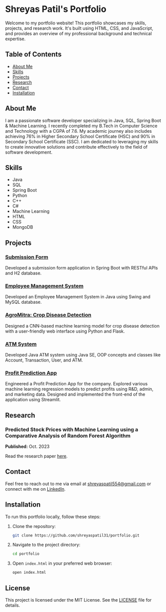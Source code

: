 # Shreyas Patil's Portfolio

Welcome to my portfolio website! This portfolio showcases my skills, projects, and research work. It's built using HTML, CSS, and JavaScript, and provides an overview of my professional background and technical expertise.

## Table of Contents

- [About Me](#about-me)
- [Skills](#skills)
- [Projects](#projects)
- [Research](#research)
- [Contact](#contact)
- [Installation](#installation)

## About Me

I am a passionate software developer specializing in Java, SQL, Spring Boot & Machine Learning. I recently completed my B.Tech in Computer Science and Technology with a CGPA of 7.6. My academic journey also includes achieving 76% in Higher Secondary School Certificate (HSC) and 90% in Secondary School Certificate (SSC). I am dedicated to leveraging my skills to create innovative solutions and contribute effectively to the field of software development.

## Skills

- Java
- SQL
- Spring Boot
- Python
- C++
- C#
- Machine Learning
- HTML
- CSS
- MongoDB

## Projects

### [Submission Form](https://github.com/shreyaspatil31/Submission-Form)
Developed a submission form application in Spring Boot with RESTful APIs and H2 database.

### [Employee Management System](https://github.com/shreyaspatil31/Employee-Management-System)
Developed an Employee Management System in Java using Swing and MySQL database.

### [AgroMitra: Crop Disease Detection](https://github.com/shreyaspatil31/AgroMitra)
Designed a CNN-based machine learning model for crop disease detection with a user-friendly web interface using Python and Flask.

### [ATM System](https://github.com/shreyaspatil31/Simple-ATM-System)
Developed Java ATM system using Java SE, OOP concepts and classes like Account, Transaction, User, and ATM.

### [Profit Prediction App](https://github.com/shreyaspatil31/Profit-Prediction)
Engineered a Profit Prediction App for the company. Explored various machine learning regression models to predict profits using R&D, admin, and marketing data. Designed and implemented the front-end of the application using Streamlit.

## Research

### Predicted Stock Prices with Machine Learning using a Comparative Analysis of Random Forest Algorithm
**Published:** Oct. 2023

Read the research paper [here](https://www.ijeast.com/search.php?search=Shreyas%20Patil).

## Contact

Feel free to reach out to me via email at [shreyaspatil554@gmail.com](mailto:shreyaspatil554@gmail.com) or connect with me on [LinkedIn](https://www.linkedin.com/in/shreyas-patil-b91633238/).

## Installation

To run this portfolio locally, follow these steps:

1. Clone the repository:
    ```bash
    git clone https://github.com/shreyaspatil31/portfolio.git
    ```

2. Navigate to the project directory:
    ```bash
    cd portfolio
    ```

3. Open `index.html` in your preferred web browser:
    ```bash
    open index.html
    ```

## License

This project is licensed under the MIT License. See the [LICENSE](LICENSE) file for details.
